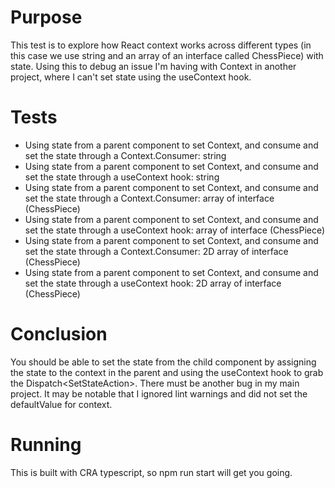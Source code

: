 # Purpose

This test is to explore how React context works across different types (in this case we use string and an array of an
interface called ChessPiece) with state. Using this to debug an issue I'm having with Context in another project, where I can't set state using the useContext hook.

# Tests

- Using state from a parent component to set Context, and consume and set the state through a Context.Consumer: string
- Using state from a parent component to set Context, and consume and set the state through a useContext hook: string
- Using state from a parent component to set Context, and consume and set the state through a Context.Consumer: array of interface (ChessPiece)
- Using state from a parent component to set Context, and consume and set the state through a useContext hook: array of interface (ChessPiece)
- Using state from a parent component to set Context, and consume and set the state through a Context.Consumer: 2D array of interface (ChessPiece)
- Using state from a parent component to set Context, and consume and set the state through a useContext hook: 2D array of interface (ChessPiece)

# Conclusion

You should be able to set the state from the child component by assigning the state to the context in the parent and using the useContext hook to grab the Dispatch<SetStateAction<TYPE>>. There must be another bug in my main project. It may be notable that I ignored lint warnings and did not set the defaultValue for context.

# Running

This is built with CRA typescript, so npm run start will get you going.
